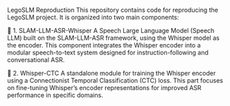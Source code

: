 LegoSLM Reproduction
This repository contains code for reproducing the LegoSLM project. It is organized into two main components:

📌 1. SLAM-LLM-ASR-Whisper
A Speech Large Language Model (Speech LLM) built on the SLAM-LLM-ASR framework, using the Whisper model as the encoder. This component integrates the Whisper encoder into a modular speech-to-text system designed for instruction-following and conversational ASR.

📌 2. Whisper-CTC
A standalone module for training the Whisper encoder using a Connectionist Temporal Classification (CTC) loss. This part focuses on fine-tuning Whisper’s encoder representations for improved ASR performance in specific domains.
